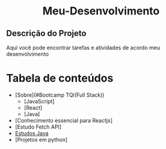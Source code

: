 
<h1 align="center">Meu-Desenvolvimento</h1>

## Descrição do Projeto
<p align="left">Aqui você pode encontrar tarefas e atividades de acordo meu desenvolvimento</p>

Tabela de conteúdos
=================
<!--ts-->
   * [Sobre](#Bootcamp TQI(Full Stack))
      * [JavaScript]
      * [React]
      * [Java]
   * [Conhecimento essencial para Reactjs]
   * [Estudo Fetch API]
   * [Estudos Java](#como-usar)
   * [Projetos em python]
<!--te-->
